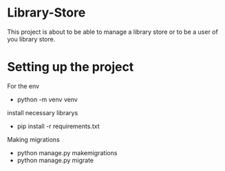 # Library-Store

This project is about to be able to manage a library store or to be a user of you library store.

# Setting up the project

For the env

- python -m venv venv

install necessary librarys

- pip install -r requirements.txt

Making migrations

- python manage.py makemigrations
- python manage.py migrate
